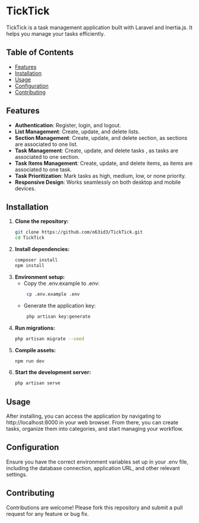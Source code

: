 # TickTick

TickTick is a task management application built with Laravel and Inertia.js. It helps you manage your tasks efficiently.

## Table of Contents

- [Features](#features)
- [Installation](#installation)
- [Usage](#usage)
- [Configuration](#configuration)
- [Contributing](#contributing)

## Features

- **Authentication**: Register, login, and logout.
- **List Management**: Create, update, and delete lists.
- **Section Management**: Create, update, and delete section, as sections are associated to one list.
- **Task Management**: Create, update, and delete tasks , as tasks are associated to one section.
- **Task Items Management**: Create, update, and delete items, as items are associated to one task.
- **Task Prioritization**: Mark tasks as high, medium, low, or none priority.
- **Responsive Design**: Works seamlessly on both desktop and mobile devices.

[//]: # (- **Due Dates & Reminders**: Set due dates and receive reminders.)
[//]: # (- **Progress Tracking**: Track the progress of your tasks over time.)


## Installation

1. **Clone the repository:**
   ```bash
   git clone https://github.com/o63id3/TickTick.git
   cd TickTick
   
2. **Install dependencies:**
    ```bash
    composer install
    npm install

3. **Environment setup:**
    - Copy the .env.example to .env:
       ```bash
        cp .env.example .env
   - Generate the application key:
      ```bash
       php artisan key:generate

4. **Run migrations:**
    ```bash
   php artisan migrate --seed
   
5. **Compile assets:**
   ```bash
   npm run dev

6. **Start the development server:**
    ```bash
    php artisan serve

## Usage

After installing, you can access the application by navigating to http://localhost:8000 in your web browser. From there, you can create tasks, organize them into categories, and start managing your workflow.

## Configuration

Ensure you have the correct environment variables set up in your .env file, including the database connection, application URL, and other relevant settings.

## Contributing

Contributions are welcome! Please fork this repository and submit a pull request for any feature or bug fix.


